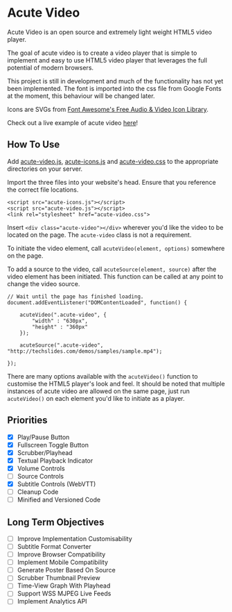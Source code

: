 # Acute Video
Acute Video is an open source and extremely light weight HTML5 video player. 

The goal of acute video is to create a video player that is simple to implement and easy to use HTML5 video player that leverages the full potential of modern browsers.

This project is still in development and much of the functionality has not yet been implemented. The font is imported into the css file from Google Fonts at the moment, this behaviour will be changed later.

Icons are SVGs from [Font Awesome's Free Audio & Video Icon Library](https://fontawesome.com/icons?d=gallery&c=audio-video&m=free).

Check out a live example of acute video [here](https://zeiworld.net/acute-video/)!

## How To Use
Add [acute-video.js](https://github.com/Zei33/acute-video/blob/master/acute-video.js), [acute-icons.js](https://github.com/Zei33/acute-video/blob/master/acute-icons.js) and [acute-video.css](https://github.com/Zei33/acute-video/blob/master/acute-video.css) to the appropriate directories on your server.

Import the three files into your website's head. Ensure that you reference the correct file locations.
```
<script src="acute-icons.js"></script>
<script src="acute-video.js"></script>
<link rel="stylesheet" href="acute-video.css">
```

Insert `<div class="acute-video"></div>` wherever you'd like the video to be located on the page. The `acute-video` class is not a requirement.

To initiate the video element, call `acuteVideo(element, options)` somewhere on the page.

To add a source to the video, call `acuteSource(element, source)` after the video element has been initiated. This function can be called at any point to change the video source.

```
// Wait until the page has finished loading.
document.addEventListener("DOMContentLoaded", function() {

	acuteVideo(".acute-video", {
		"width" : "630px",
		"height" : "360px"
	});

	acuteSource(".acute-video", "http://techslides.com/demos/samples/sample.mp4");

});
```

There are many options available with the `acuteVideo()` function to customise the HTML5 player's look and feel. It should be noted that multiple instances of acute video are allowed on the same page, just run `acuteVideo()` on each element you'd like to initiate as a player.

## Priorities

- [X] Play/Pause Button
- [X] Fullscreen Toggle Button
- [X] Scrubber/Playhead
- [X] Textual Playback Indicator
- [X] Volume Controls
- [ ] Source Controls
- [X] Subtitle Controls (WebVTT)
- [ ] Cleanup Code
- [ ] Minified and Versioned Code

## Long Term Objectives

- [ ] Improve Implementation Customisability
- [ ] Subtitle Format Converter
- [ ] Improve Browser Compatibility
- [ ] Implement Mobile Compatibility
- [ ] Generate Poster Based On Source
- [ ] Scrubber Thumbnail Preview
- [ ] Time-View Graph With Playhead
- [ ] Support WSS MJPEG Live Feeds
- [ ] Implement Analytics API
